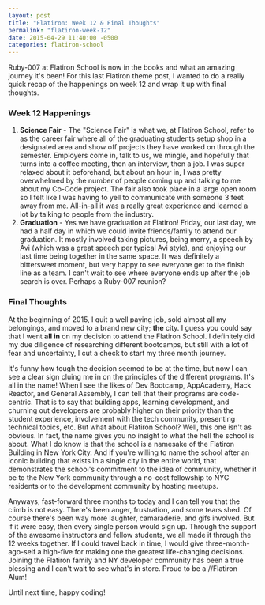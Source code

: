```yaml
---
layout: post
title: "Flatiron: Week 12 & Final Thoughts"
permalink: "flatiron-week-12"
date: 2015-04-29 11:40:00 -0500
categories: flatiron-school
---
```

Ruby-007 at Flatiron School is now in the books and what an amazing journey it's been! For this last Flatiron theme post, I wanted to do a really quick recap of the happenings on week 12 and wrap it up with final thoughts.

### Week 12 Happenings

1. **Science Fair** - The "Science Fair" is what we, at Flatiron School, refer to as the career fair where all of the graduating students setup shop in a designated area and show off projects they have worked on through the semester. Employers come in, talk to us, we mingle, and hopefully that turns into a coffee meeting, then an interview, then a job. I was super relaxed about it beforehand, but about an hour in, I was pretty overwhelmed by the number of people coming up and talking to me about my Co-Code project. The fair also took place in a large open room so I felt like I was having to yell to communicate with someone 3 feet away from me. All-in-all it was a really great experience and learned a lot by talking to people from the industry.
2. __Graduation__ - Yes we have graduation at Flatiron! Friday, our last day, we had a half day in which we could invite friends/family to attend our graduation. It mostly involved taking pictures, being merry, a speech by Avi (which was a great speech per typical Avi style), and enjoying our last time being together in the same space. It was definitely a bittersweet moment, but very happy to see everyone get to the finish line as a team. I can't wait to see where everyone ends up after the job search is over. Perhaps a Ruby-007 reunion?

### Final Thoughts

At the beginning of 2015, I quit a well paying job, sold almost all my belongings, and moved to a brand new city; __the__ city. I guess you could say that I went __all in__ on my decision to attend the Flatiron School. I definitely did my due diligence of researching different bootcamps, but still with a lot of fear and uncertainty, I cut a check to start my three month journey.

It's funny how tough the decision seemed to be at the time, but now I can see a clear sign cluing me in on the principles of the different programs. It's all in the name! When I see the likes of Dev Bootcamp, AppAcademy, Hack Reactor, and General Assembly, I can tell that their programs are code-centric. That is to say that building apps, learning development, and churning out developers are probably higher on their priority than the student experience, involvement with the tech community, presenting technical topics, etc. But what about Flatiron School? Well, this one isn't as obvious. In fact, the name gives you no insight to what the hell the school is about. What I do know is that the school is a namesake of the Flatiron Building in New York City. And if you're willing to name the school after an iconic building that exists in a single city in the entire world, that demonstrates the school's commitment to the idea of community, whether it be to the New York community through a no-cost fellowship to NYC residents or to the development community by hosting meetups.

Anyways, fast-forward three months to today and I can tell you that the climb is not easy. There's been anger, frustration, and some tears shed. Of course there's been way more laughter, camaraderie, and gifs involved. But if it were easy, then every single person would sign up. Through the support of the awesome instructors and fellow students, we all made it through the 12 weeks together. If I could travel back in time, I would give three-month-ago-self a high-five for making one the greatest life-changing decisions. Joining the Flatiron family and NY developer community has been a true blessing and I can't wait to see what's in store. Proud to be a //Flatiron Alum!

 Until next time, happy coding!
